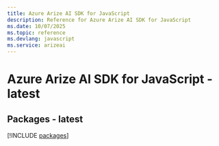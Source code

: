 ```yaml
---
title: Azure Arize AI SDK for JavaScript
description: Reference for Azure Arize AI SDK for JavaScript
ms.date: 10/07/2025
ms.topic: reference
ms.devlang: javascript
ms.service: arizeai
---
```

# Azure Arize AI SDK for JavaScript - latest
## Packages - latest
[!INCLUDE [packages](arize-ai-index.md)]